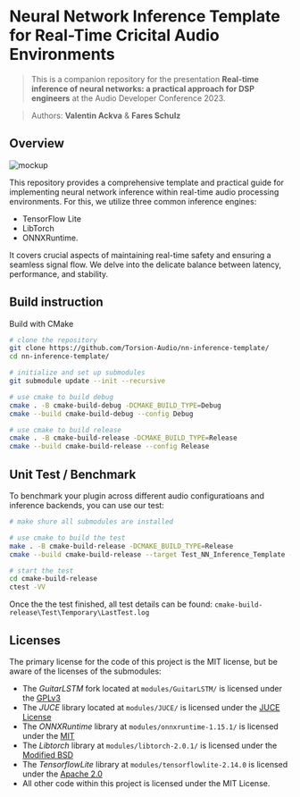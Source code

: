 #  Neural Network Inference Template for Real-Time Cricital Audio Environments

> This is a companion repository for the presentation **Real-time inference of neural networks: a practical approach for DSP engineers** at the Audio Developer Conference 2023.

> Authors: **Valentin Ackva** & **Fares Schulz**

## Overview

![mockup](assets/graphics/mockup.png)

This repository provides a comprehensive template and practical guide for implementing neural network inference within real-time audio processing environments. For this, we utilize three common inference engines:
- TensorFlow Lite
- LibTorch
- ONNXRuntime.

It covers crucial aspects of maintaining real-time safety and ensuring a seamless signal flow. We delve into the delicate balance between latency, performance, and stability.

## Build instruction

Build with CMake
```bash
# clone the repository
git clone https://github.com/Torsion-Audio/nn-inference-template/
cd nn-inference-template/

# initialize and set up submodules
git submodule update --init --recursive

# use cmake to build debug
cmake . -B cmake-build-debug -DCMAKE_BUILD_TYPE=Debug
cmake --build cmake-build-debug --config Debug

# use cmake to build release
cmake . -B cmake-build-release -DCMAKE_BUILD_TYPE=Release
cmake --build cmake-build-release --config Release
```

## Unit Test / Benchmark

To benchmark your plugin across different audio configuratioans and inference backends, you can use our test:

```bash
# make shure all submodules are installed

# use cmake to build the test
make . -B cmake-build-release -DCMAKE_BUILD_TYPE=Release
cmake --build cmake-build-release --target Test_NN_Inference_Template --config Release

# start the test
cd cmake-build-release
ctest -VV
```

Once the the test finished, all test details can be found: `cmake-build-release\Test\Temporary\LastTest.log`

## Licenses

The primary license for the code of this project is the MIT license, but be aware of the licenses of the submodules:
 - The *GuitarLSTM* fork located at ```modules/GuitarLSTM/``` is licensed under the [GPLv3](https://github.com/GuitarML/GuitarLSTM/blob/main/LICENSE.txt)
 - The *JUCE* library located at ```modules/JUCE/``` is licensed under the [JUCE License](https://github.com/juce-framework/JUCE/blob/master/LICENSE.md)
 - The *ONNXRuntime* library  at ```modules/onnxruntime-1.15.1/``` is licensed under the [MIT](https://github.com/microsoft/onnxruntime/blob/main/LICENSE)
 - The *Libtorch* library at ```modules/libtorch-2.0.1/``` is licensed under the [Modified BSD](https://github.com/pytorch/pytorch/blob/main/LICENSE)
 - The *TensorflowLite* library at ```modules/tensorflowlite-2.14.0``` is licensed under the [Apache 2.0](https://github.com/tensorflow/tensorflow/blob/master/LICENSE)
 - All other code within this project is licensed under the MIT License.

